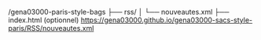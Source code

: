 /gena03000-paris-style-bags
├── rss/
│   └── nouveautes.xml
├── index.html (optionnel)
https://gena03000.github.io/gena03000-sacs-style-paris/RSS/nouveautes.xml
